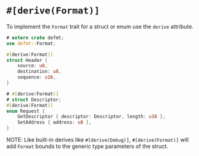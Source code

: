 # `#[derive(Format)]`

To implement the `Format` trait for a struct or enum use the `derive` attribute.

``` rust
# extern crate defmt;
use defmt::Format;

#[derive(Format)]
struct Header {
    source: u8,
    destination: u8,
    sequence: u16,
}

# #[derive(Format)]
# struct Descriptor;
#[derive(Format)]
enum Request {
    GetDescriptor { descriptor: Descriptor, length: u16 },
    SetAddress { address: u8 },
}
```

NOTE: Like built-in derives like `#[derive(Debug)]`, `#[derive(Format)]` will add `Format` bounds to the generic type parameters of the struct.
